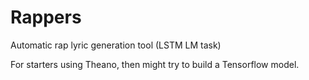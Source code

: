 # Rappers
Automatic rap lyric generation tool (LSTM LM task)

For starters using Theano, then might try to build a Tensorflow model.

